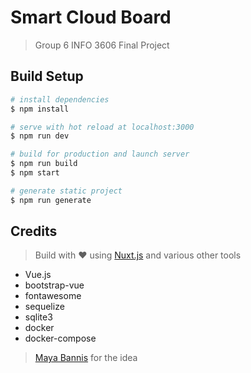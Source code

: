 # Smart Cloud Board

> Group 6 INFO 3606 Final Project

## Build Setup

``` bash
# install dependencies
$ npm install

# serve with hot reload at localhost:3000
$ npm run dev

# build for production and launch server
$ npm run build
$ npm start

# generate static project
$ npm run generate
```

## Credits

> Build with ❤️ using [Nuxt.js](https://nuxtjs.org) and various other tools

* Vue.js
* bootstrap-vue
* fontawesome
* sequelize
* sqlite3
* docker
* docker-compose

> [Maya Bannis](https://github.com/Mibzahoy) for the idea